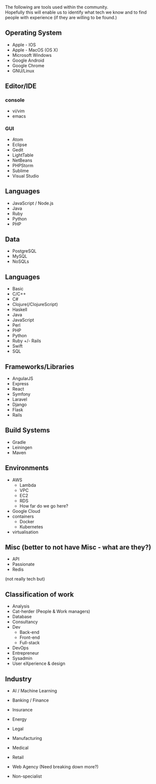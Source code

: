 The following are tools used within the community.  
Hopefully this will enable us to identify what tech we know and to find people with experience (if they are willing to be found.)  

## Operating System

- Apple - IOS  
- Apple - MacOS (OS X)  
- Microsoft Windows  
- Google Android  
- Google Chrome  
- GNU/Linux

## Editor/IDE

### console
- vi/vim
- emacs

### GUI
- Atom
- Eclipse
- Gedit
- LightTable
- NetBeans
- PHPStorm
- Sublime
- Visual Studio

## Languages

- JavaScript / Node.js
- Java
- Ruby
- Python
- PHP

## Data

- PostgreSQL
- MySQL
- NoSQLs

## Languages

- Basic
- C/C++
- C#
- Clojure(/ClojureScript)
- Haskell
- Java
- JavaScript
- Perl
- PHP
- Python
- Ruby +/- Rails
- Swift
- SQL

## Frameworks/Libraries

- AngularJS
- Express
- React
- Symfony
- Laravel
- Django
- Flask
- Rails

## Build Systems
- Gradle
- Leiningen
- Maven

## Environments

- AWS
  - Lambda
  - VPC
  - EC2
  - RDS
  - How far do we go here?
- Google Cloud
- containers
  - Docker
  - Kubernetes
- virtualisation

## Misc (better to not have Misc - what are they?)
- API
- Passionate
- Redis

(not really tech but)
## Classification of work

- Analysis
- Cat-herder (People & Work managers)
- Database
- Consultancy
- Dev
  - Back-end
  - Front-end
  - Full-stack
- DevOps
- Entrepreneur
- Sysadmin
- User eXperience & design

## Industry
- AI / Machine Learning
- Banking / Finance
- Insurance
- Energy
- Legal
- Manufacturing
- Medical
- Retail
- Web Agency (Need breaking down more?)

- Non-specialist
